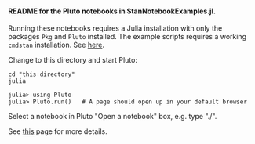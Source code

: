 #### README for the Pluto notebooks in StanNotebookExamples.jl.

Running these notebooks requires a Julia installation with only the packages `Pkg` and `Pluto` installed.
The example scripts requires a working `cmdstan` installation. See [here]().

Change to this directory and start Pluto:
```
cd "this directory"
julia

julia> using Pluto
julia> Pluto.run()   # A page should open up in your default browser
```

Select a notebook in Pluto "Open a notebook" box, e.g. type "./".

See [this](https://github.com/fonsp/Pluto.jl/) page for more details.
